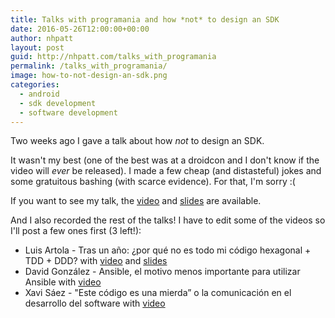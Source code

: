 ```yaml
---
title: Talks with programania and how *not* to design an SDK
date: 2016-05-26T12:00:00+00:00
author: nhpatt
layout: post
guid: http://nhpatt.com/talks_with_programania
permalink: /talks_with_programania/
image: how-to-not-design-an-sdk.png
categories:
  - android
  - sdk development
  - software development
---
```


Two weeks ago I gave a talk about how *not* to design an SDK. 

It wasn't my best (one of the best was at a droidcon and I don't know if the video will *ever* be released). I made a few cheap (and distasteful) jokes and some gratuitous bashing (with scarce evidence). For that, I'm sorry :(

If you want to see my talk, the [video](https://www.youtube.com/watch?v=w989fS2Qdx0) and [slides](https://drive.google.com/open?id=1QVHqAkymTclWXUD5vpSsX7o8yZ8hFjy7vdee_a5gk_M) are available.

And I also recorded the rest of the talks! I have to edit some of the videos so I'll post a few ones first (3 left!):

* Luis Artola - Tras un año: ¿por qué no es todo mi código hexagonal + TDD + DDD? with [video](https://www.youtube.com/watch?v=op7f1jQ5xOw) and [slides](https://spines.me/p/luisartola/por-que-no-toda-mi-estrategia-es-unitario-plus-hexagonal-y-mi-acceso-a-bd-con-repositorios-de-verdad)
* David González - Ansible, el motivo menos importante para utilizar Ansible with [video](https://www.youtube.com/watch?v=I5cGW9DVrCQ)
* Xavi Sáez - "Este código es una mierda” o la comunicación en el desarrollo del software with [video](https://www.youtube.com/watch?v=OI9Q0iXPx1M)


